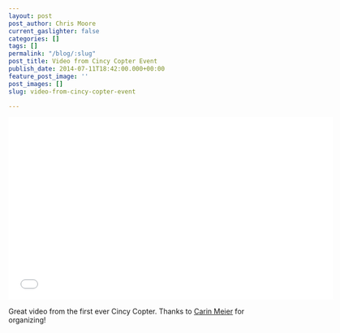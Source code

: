```yaml
---
layout: post
post_author: Chris Moore
current_gaslighter: false
categories: []
tags: []
permalink: "/blog/:slug"
post_title: Video from Cincy Copter Event
publish_date: 2014-07-11T18:42:00.000+00:00
feature_post_image: ''
post_images: []
slug: video-from-cincy-copter-event

---
```

<iframe width="640" height="360" src="//www.youtube.com/embed/FLrjEkK21WY" frameborder="0" allowfullscreen></iframe>

Great video from the first ever Cincy Copter. Thanks to [Carin Meier](https://twitter.com/gigasquid) for organizing!